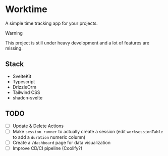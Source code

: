# Worktime

A simple time tracking app for your projects.

> [!WARNING]
> This project is still under heavy development and a lot of features are missing.

## Stack

- SvelteKit
- Typescript
- DrizzleOrm
- Tailwind CSS
- shadcn-svelte

## TODO

- [ ] Update & Delete Actions
- [ ] Make `session_runner` to actually create a session (edit `worksessionTable` to add a `duration` numeric column)
- [ ] Create a `/dashboard` page for data visualization
- [ ] Improve CD/CI pipeline (Coolify?)

